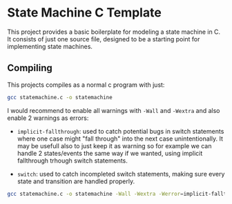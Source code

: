 # State Machine C Template

This project provides a basic boilerplate for modeling a state machine in C. It
consists of just one source file, designed to be a starting point for
implementing state machines.

## Compiling

This projects compiles as a normal c program with just:

```bash
gcc statemachine.c -o statemachine
```

I would recommend to enable all warnings with `-Wall` and `-Wextra`
and also enable 2 warnings as errors:

* `implicit-fallthrough`:
  used to catch potential bugs in switch statements where one case might "fall
  through" into the next case unintentionally.
  It may be usefull also to just keep it as warning so for example we can
  handle 2 states/events the same way if we wanted, using implicit fallthrough
  trhough switch statements.

* `switch`:
  used to catch incompleted switch statements, making sure every state and
  transition are handled properly.

```bash
gcc statemachine.c -o statemachine -Wall -Wextra -Werror=implicit-fallthrought -Werror=switch
```
